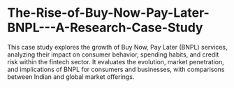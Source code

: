 # The-Rise-of-Buy-Now-Pay-Later-BNPL---A-Research-Case-Study
This case study explores the growth of Buy Now, Pay Later (BNPL) services, analyzing their impact on consumer behavior, spending habits, and credit risk within the fintech sector. It evaluates the evolution, market penetration, and implications of BNPL for consumers and businesses, with comparisons between Indian and global market offerings.
